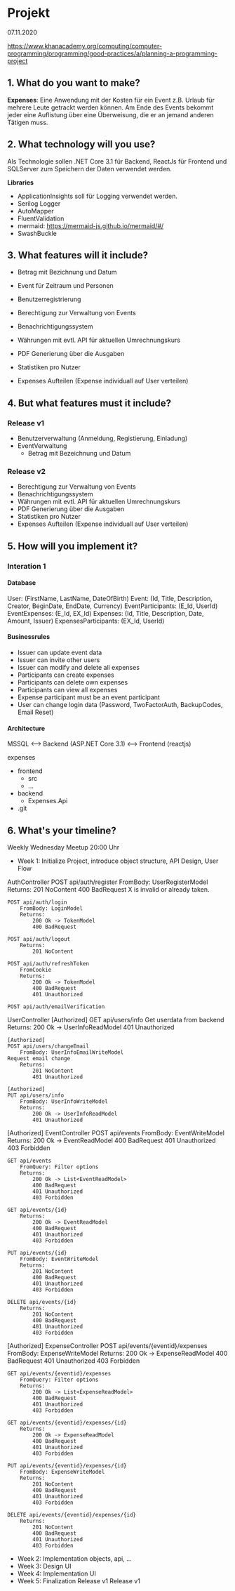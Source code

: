 # Projekt
07.11.2020

https://www.khanacademy.org/computing/computer-programming/programming/good-practices/a/planning-a-programming-project


## 1. What do you want to make?

**Expenses**: Eine Anwendung mit der Kosten für ein Event z.B. Urlaub für mehrere Leute getrackt werden können. Am Ende des Events bekommt jeder eine Auflistung über eine Überweisung, die er an jemand anderen Tätigen muss.

## 2. What technology will you use?
Als Technologie sollen .NET Core 3.1 für Backend, ReactJs für Frontend und SQLServer zum Speichern der Daten verwendet werden. 

**Libraries**
- ApplicationInsights soll für Logging verwendet werden.
- Serilog Logger
- AutoMapper
- FluentValidation
- mermaid: https://mermaid-js.github.io/mermaid/#/
- SwashBuckle

## 3. What features will it include?
- Betrag mit Bezichnung und Datum
- Event für Zeitraum und Personen
- Benutzerregistrierung

- Berechtigung zur Verwaltung von Events
- Benachrichtigungssystem
- Währungen mit evtl. API für aktuellen Umrechnungskurs
- PDF Generierung über die Ausgaben
- Statistiken pro Nutzer

- Expenses Aufteilen (Expense individuall auf User verteilen)

## 4. But what features must it include?

### Release v1
- Benutzerverwaltung (Anmeldung, Registierung, Einladung)
- EventVerwaltung
    - Betrag mit Bezeichnung und Datum

### Release v2
- Berechtigung zur Verwaltung von Events
- Benachrichtigungssystem
- Währungen mit evtl. API für aktuellen Umrechnungskurs
- PDF Generierung über die Ausgaben
- Statistiken pro Nutzer
- Expenses Aufteilen (Expense individuall auf User verteilen)

## 5. How will you implement it?
### Interation 1

#### Database
User: (FirstName, LastName, DateOfBirth)
Event: (Id, Title, Description, Creator, BeginDate, EndDate, Currency)
EventParticipants: (E_Id, UserId)
EventExpenses: (E_Id, EX_Id)
Expenses: (Id, Title, Description, Date, Amount, Issuer)
ExpensesParticipants: (EX_Id, UserId)

#### Businessrules
- Issuer can update event data
- Issuer can invite other users
- Issuer can modify and delete all expenses
- Participants can create expenses
- Participants can delete own expenses
- Participants can view all expenses
- Expense participant must be an event participant
- User can change login data (Password, TwoFactorAuth, BackupCodes, Email Reset)

#### Architecture
MSSQL <--> Backend (ASP.NET Core 3.1) <--> Frontend (reactjs)

expenses
- frontend
    - src
    - ...
- backend
    - Expenses.Api
- .git

## 6. What's your timeline?
Weekly Wednesday Meetup 20:00 Uhr
- Week 1: Initialize Project, introduce object structure, API Design, User Flow

AuthController
    POST api/auth/register
        FromBody: UserRegisterModel
        Returns: 
            201 NoContent
            400 BadRequest
                X is invalid or already taken.

    POST api/auth/login
        FromBody: LoginModel
        Returns:
            200 Ok -> TokenModel
            400 BadRequest

    POST api/auth/logout
        Returns:
            201 NoContent

    POST api/auth/refreshToken
        FromCookie
        Returns: 
            200 Ok -> TokenModel
            400 BadRequest
            401 Unauthorized

    POST api/auth/emailVerification

UserController
    [Authorized]
    GET api/users/info
    Get userdata from backend
        Returns:
            200 Ok -> UserInfoReadModel
            401 Unauthorized

    [Authorized]
    POST api/users/changeEmail
        FromBody: UserInfoEmailWriteModel
    Request email change
        Returns: 
            201 NoContent
            401 Unauthorized

    [Authorized]
    PUT api/users/info
        FromBody: UserInfoWriteModel
        Returns: 
            200 Ok -> UserInfoReadModel
            401 Unauthorized

[Authorized]
EventController
    POST api/events
        FromBody: EventWriteModel
        Returns: 
            200 Ok -> EventReadModel
            400 BadRequest
            401 Unauthorized
            403 Forbidden
    
    GET api/events
        FromQuery: Filter options
        Returns: 
            200 Ok -> List<EventReadModel>
            400 BadRequest
            401 Unauthorized
            403 Forbidden

    GET api/events/{id}
        Returns: 
            200 Ok -> EventReadModel
            400 BadRequest
            401 Unauthorized
            403 Forbidden

    PUT api/events/{id}
        FromBody: EventWriteModel
        Returns: 
            201 NoContent
            400 BadRequest
            401 Unauthorized
            403 Forbidden

    DELETE api/events/{id}
        Returns: 
            201 NoContent
            400 BadRequest
            401 Unauthorized
            403 Forbidden

[Authorized]
ExpenseController
    POST api/events/{eventid}/expenses
        FromBody: ExpenseWriteModel
        Returns: 
            200 Ok -> ExpenseReadModel
            400 BadRequest
            401 Unauthorized
            403 Forbidden
    
    GET api/events/{eventid}/expenses
        FromQuery: Filter options
        Returns: 
            200 Ok -> List<ExpenseReadModel>
            400 BadRequest
            401 Unauthorized
            403 Forbidden

    GET api/events/{eventid}/expenses/{id}
        Returns: 
            200 Ok -> ExpenseReadModel
            400 BadRequest
            401 Unauthorized
            403 Forbidden

    PUT api/events/{eventid}/expenses/{id}
        FromBody: ExpenseWriteModel
        Returns: 
            201 NoContent
            400 BadRequest
            401 Unauthorized
            403 Forbidden

    DELETE api/events/{eventid}/expenses/{id}
        Returns: 
            201 NoContent
            400 BadRequest
            401 Unauthorized
            403 Forbidden

- Week 2: Implementation objects, api, ...
- Week 3: Design UI
- Week 4: Implementation UI
- Week 5: Finalization Release v1
Release v1


